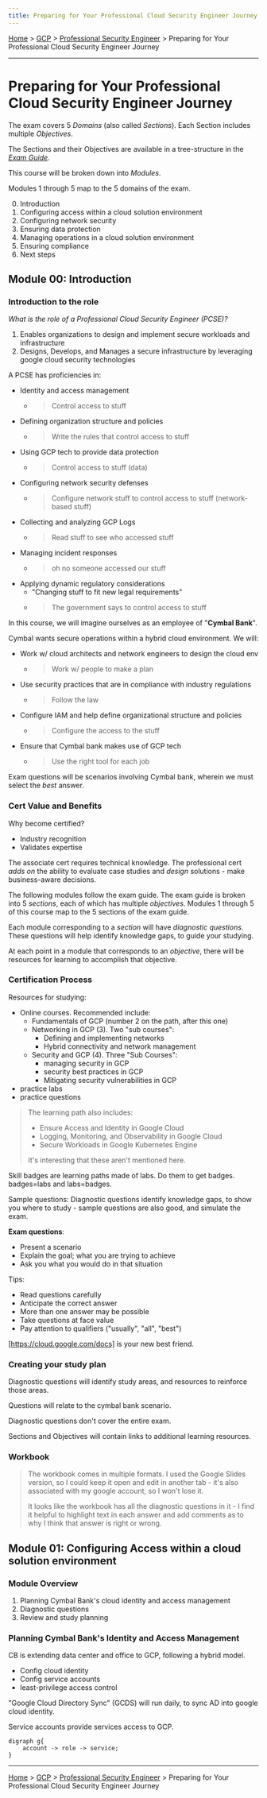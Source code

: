 ```yaml
---
title: Preparing for Your Professional Cloud Security Engineer Journey
---
```


[Home](../../../index.md) > [GCP](../index.md) > [Professional Security Engineer](./index.md) > Preparing for Your Professional Cloud Security Engineer Journey

---

# Preparing for Your Professional Cloud Security Engineer Journey

The exam covers 5 *Domains* (also called *Sections*). Each Section includes multiple *Objectives*.

The Sections and their Objectives are available in a tree-structure in the [*Exam Guide*](./guide.md).

This course will be broken down into *Modules*.

Modules 1 through 5 map to the 5 domains of the exam.

0. Introduction
1. Configuring access within a cloud solution environment
2. Configuring network security
3. Ensuring data protection
4. Managing operations in a cloud solution environment
5. Ensuring compliance
6. Next steps

## Module 00: Introduction

### Introduction to the role

*What is the role of a Professional Cloud Security Engineer (PCSE)?*

1. Enables organizations to design and implement secure workloads and infrastructure
2. Designs, Develops, and Manages a secure infrastructure by leveraging google cloud security technologies

A PCSE has proficiencies in:

- Identity and access management
	- > Control access to stuff
- Defining organization structure and policies
	- > Write the rules that control access to stuff
- Using GCP tech to provide data protection
	- > Control access to stuff (data)
- Configuring network security defenses
	- > Configure network stuff to control access to stuff (network-based stuff)
- Collecting and analyzing GCP Logs
	- > Read stuff to see who accessed stuff
- Managing incident responses
	- > oh no someone accessed our stuff
- Applying dynamic regulatory considerations
	- "Changing stuff to fit new legal requirements"
	- > The government says to control access to stuff

In this course, we will imagine ourselves as an employee of "**Cymbal Bank**".

Cymbal wants secure operations within a hybrid cloud environment. We will:

- Work w/ cloud architects and network engineers to design the cloud env
	- > Work w/ people to make a plan
- Use security practices that are in compliance with industry regulations
	- > Follow the law
- Configure IAM and help define organizational structure and policies
	- > Configure the access to the stuff
- Ensure that Cymbal bank makes use of GCP tech
	- > Use the right tool for each job

Exam questions will be scenarios involving Cymbal bank, wherein we must select the *best* answer.

### Cert Value and Benefits

Why become certified?

- Industry recognition
- Validates expertise

The associate cert requires technical knowledge. The professional cert *adds on* the ability to evaluate case studies and *design* solutions - make business-aware decisions.

The following modules follow the exam guide. The exam guide is broken into 5 *sections*, each of which has multiple *objectives*. Modules 1 through 5 of this course map to the 5 sections of the exam guide.

Each module corresponding to a *section* will have *diagnostic questions*. These questions will help identify knowledge gaps, to guide your studying.

At each point in a module that corresponds to an *objective*, there will be resources for learning to accomplish that objective.

### Certification Process

Resources for studying:

- Online courses. Recommended include:
	- Fundamentals of GCP (number 2 on the path, after this one)
	- Networking in GCP (3). Two "sub courses":
		- Defining and implementing networks
		- Hybrid connectivity and network management
	- Security and GCP (4). Three "Sub Courses":
		- managing security in GCP
		- security best practices in GCP
		- Mitigating security vulnerabilities in GCP
- practice labs
- practice questions

> The learning path also includes:
> - Ensure Access and Identity in Google Cloud
> - Logging, Monitoring, and Observability in Google Cloud
> - Secure Workloads in Google Kubernetes Engine
>
> It's interesting that these aren't mentioned here.

Skill badges are learning paths made of labs. Do them to get badges. badges=labs and labs=badges.

Sample questions: Diagnostic questions identify knowledge gaps, to show you where to study - sample questions are also good, and simulate the exam.

**Exam questions**:
- Present a scenario
- Explain the goal; what you are trying to achieve
- Ask you what you would do in that situation

Tips:
- Read questions carefully
- Anticipate the correct answer
- More than one answer may be possible
- Take questions at face value
- Pay attention to qualifiers ("usually", "all", "best")

[https://cloud.google.com/docs] is your new best friend.

### Creating your study plan

Diagnostic questions will identify study areas, and resources to reinforce those areas.

Questions will relate to the cymbal bank scenario.

Diagnostic questions don't cover the entire exam.

Sections and Objectives will contain links to additional learning resources.

### Workbook

> The workbook comes in multiple formats. I used the Google Slides version, so I could keep it open and edit in another tab - it's also associated with my google account, so I won't lose it.
>
> It looks like the workbook has all the diagnostic questions in it - I find it helpful to highlight text in each answer and add comments as to why I think that answer is right or wrong.

## Module 01: Configuring Access within a cloud solution environment

### Module Overview

1. Planning Cymbal Bank's cloud identity and access management
2. Diagnostic questions
3. Review and study planning

### Planning Cymbal Bank's Identity and Access Management

CB is extending data center and office to GCP, following a hybrid model.

- Config cloud identity
- Config service accounts
- least-privilege access control

"Google Cloud Directory Sync" (GCDS) will run daily, to sync AD into google cloud identity.

Service accounts provide services access to GCP.

```gz render
digraph g{
	account -> role -> service;
}
```


---

[Home](../../../index.md) > [GCP](../index.md) > [Professional Security Engineer](./index.md) > Preparing for Your Professional Cloud Security Engineer Journey
